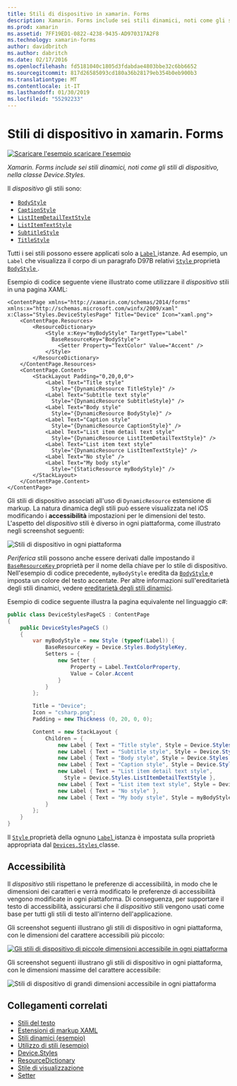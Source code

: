 ```yaml
---
title: Stili di dispositivo in xamarin. Forms
description: Xamarin. Forms include sei stili dinamici, noti come gli stili di dispositivo, nella classe Device.Styles. Questo articolo illustra come usare gli stili di dispositivo in un'applicazione xamarin. Forms.
ms.prod: xamarin
ms.assetid: 7FF19ED1-0822-4238-9435-AD970317A2F8
ms.technology: xamarin-forms
author: davidbritch
ms.author: dabritch
ms.date: 02/17/2016
ms.openlocfilehash: fd5181040c1805d3fdabdae4803bbe32c6bb6652
ms.sourcegitcommit: 817d26585093cd180a36b28179eb354b0eb900b3
ms.translationtype: MT
ms.contentlocale: it-IT
ms.lasthandoff: 01/30/2019
ms.locfileid: "55292233"
---
```

# <a name="device-styles-in-xamarinforms"></a>Stili di dispositivo in xamarin. Forms

[![Scaricare l'esempio](~/media/shared/download.png) scaricare l'esempio](https://developer.xamarin.com/samples/xamarin-forms/UserInterface/Styles/DynamicStyles/)

_Xamarin. Forms include sei stili dinamici, noti come gli stili di dispositivo, nella classe Device.Styles._

Il *dispositivo* gli stili sono:

- [`BodyStyle`](xref:Xamarin.Forms.Device.Styles.BodyStyle)
- [`CaptionStyle`](xref:Xamarin.Forms.Device.Styles.CaptionStyle)
- [`ListItemDetailTextStyle`](xref:Xamarin.Forms.Device.Styles.ListItemDetailTextStyle)
- [`ListItemTextStyle`](xref:Xamarin.Forms.Device.Styles.ListItemTextStyle)
- [`SubtitleStyle`](xref:Xamarin.Forms.Device.Styles.SubtitleStyle)
- [`TitleStyle`](xref:Xamarin.Forms.Device.Styles.TitleStyle)

Tutti i sei stili possono essere applicati solo a [ `Label` ](xref:Xamarin.Forms.Label) istanze. Ad esempio, un `Label` che visualizza il corpo di un paragrafo D97B relativi [ `Style` ](xref:Xamarin.Forms.VisualElement.Style) proprietà [ `BodyStyle` ](xref:Xamarin.Forms.Device.Styles.BodyStyle).

Esempio di codice seguente viene illustrato come utilizzare il *dispositivo* stili in una pagina XAML:

```xaml
<ContentPage xmlns="http://xamarin.com/schemas/2014/forms" xmlns:x="http://schemas.microsoft.com/winfx/2009/xaml" x:Class="Styles.DeviceStylesPage" Title="Device" Icon="xaml.png">
    <ContentPage.Resources>
        <ResourceDictionary>
            <Style x:Key="myBodyStyle" TargetType="Label"
              BaseResourceKey="BodyStyle">
                <Setter Property="TextColor" Value="Accent" />
            </Style>
        </ResourceDictionary>
    </ContentPage.Resources>
    <ContentPage.Content>
        <StackLayout Padding="0,20,0,0">
            <Label Text="Title style"
              Style="{DynamicResource TitleStyle}" />
            <Label Text="Subtitle text style"
              Style="{DynamicResource SubtitleStyle}" />
            <Label Text="Body style"
              Style="{DynamicResource BodyStyle}" />
            <Label Text="Caption style"
              Style="{DynamicResource CaptionStyle}" />
            <Label Text="List item detail text style"
              Style="{DynamicResource ListItemDetailTextStyle}" />
            <Label Text="List item text style"
              Style="{DynamicResource ListItemTextStyle}" />
            <Label Text="No style" />
            <Label Text="My body style"
              Style="{StaticResource myBodyStyle}" />
        </StackLayout>
    </ContentPage.Content>
</ContentPage>
```

Gli stili di dispositivo associati all'uso di `DynamicResource` estensione di markup. La natura dinamica degli stili può essere visualizzata nel iOS modificando i **accessibilità** impostazioni per le dimensioni del testo. L'aspetto del *dispositivo* stili è diverso in ogni piattaforma, come illustrato negli screenshot seguenti:

![](device-images/device-styles.png "Stili di dispositivo in ogni piattaforma")

*Periferica* stili possono anche essere derivati dalle impostando il [ `BaseResourceKey` ](xref:Xamarin.Forms.Style.BaseResourceKey) proprietà per il nome della chiave per lo stile di dispositivo. Nell'esempio di codice precedente, `myBodyStyle` eredita da [ `BodyStyle` ](xref:Xamarin.Forms.Device.Styles.BodyStyle) e imposta un colore del testo accentate. Per altre informazioni sull'ereditarietà degli stili dinamici, vedere [ereditarietà degli stili dinamici](~/xamarin-forms/user-interface/styles/xaml/dynamic.md#dynamic-style-inheritance).

Esempio di codice seguente illustra la pagina equivalente nel linguaggio c#:

```csharp
public class DeviceStylesPageCS : ContentPage
{
    public DeviceStylesPageCS ()
    {
        var myBodyStyle = new Style (typeof(Label)) {
            BaseResourceKey = Device.Styles.BodyStyleKey,
            Setters = {
                new Setter {
                    Property = Label.TextColorProperty,
                    Value = Color.Accent
                }
            }
        };

        Title = "Device";
        Icon = "csharp.png";
        Padding = new Thickness (0, 20, 0, 0);

        Content = new StackLayout {
            Children = {
                new Label { Text = "Title style", Style = Device.Styles.TitleStyle },
                new Label { Text = "Subtitle style", Style = Device.Styles.SubtitleStyle },
                new Label { Text = "Body style", Style = Device.Styles.BodyStyle },
                new Label { Text = "Caption style", Style = Device.Styles.CaptionStyle },
                new Label { Text = "List item detail text style",
                  Style = Device.Styles.ListItemDetailTextStyle },
                new Label { Text = "List item text style", Style = Device.Styles.ListItemTextStyle },
                new Label { Text = "No style" },
                new Label { Text = "My body style", Style = myBodyStyle }
            }
        };
    }
}
```

Il [ `Style` ](xref:Xamarin.Forms.VisualElement.Style) proprietà della ognuno [ `Label` ](xref:Xamarin.Forms.Label) istanza è impostata sulla proprietà appropriata dal [ `Devices.Styles` ](xref:Xamarin.Forms.Device.Styles) classe.

## <a name="accessibility"></a>Accessibilità

Il *dispositivo* stili rispettano le preferenze di accessibilità, in modo che le dimensioni dei caratteri e verrà modificato le preferenze di accessibilità vengono modificate in ogni piattaforma. Di conseguenza, per supportare il testo di accessibilità, assicurarsi che il *dispositivo* stili vengono usati come base per tutti gli stili di testo all'interno dell'applicazione.

Gli screenshot seguenti illustrano gli stili di dispositivo in ogni piattaforma, con le dimensioni del carattere accessibili più piccolo:

[![](device-images/minimum-size.png "Gli stili di dispositivo di piccole dimensioni accessibile in ogni piattaforma")](device-images/minimum-size-large.png#lightbox "gli stili di dispositivo di piccole dimensioni accessibile in ogni piattaforma")

Gli screenshot seguenti illustrano gli stili di dispositivo in ogni piattaforma, con le dimensioni massime del carattere accessibile:

![](device-images/maximum-size.png "Stili di dispositivo di grandi dimensioni accessibile in ogni piattaforma")

## <a name="related-links"></a>Collegamenti correlati

- [Stili del testo](~/xamarin-forms/user-interface/text/styles.md)
- [Estensioni di markup XAML](~/xamarin-forms/xaml/xaml-basics/xaml-markup-extensions.md)
- [Stili dinamici (esempio)](https://developer.xamarin.com/samples/xamarin-forms/UserInterface/Styles/DynamicStyles/)
- [Utilizzo di stili (esempio)](https://developer.xamarin.com/samples/xamarin-forms/WorkingWithStyles/)
- [Device.Styles](xref:Xamarin.Forms.Device.Styles)
- [ResourceDictionary](xref:Xamarin.Forms.ResourceDictionary)
- [Stile di visualizzazione](xref:Xamarin.Forms.Style)
- [Setter](xref:Xamarin.Forms.Setter)
